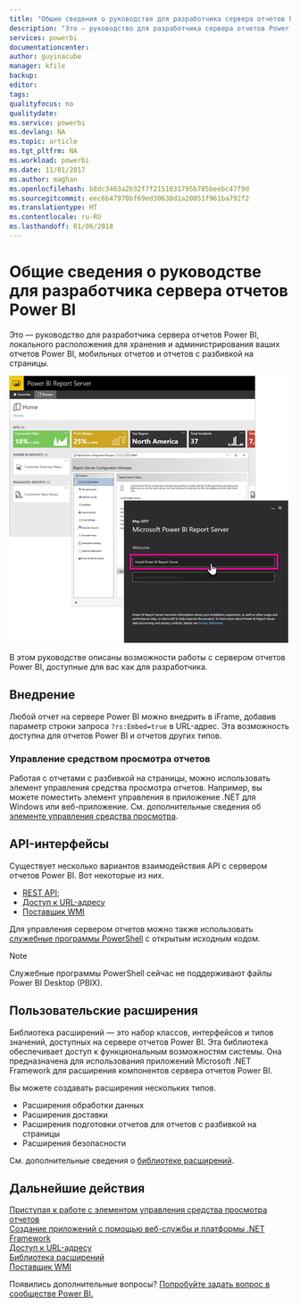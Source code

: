 ```yaml
---
title: "Общие сведения о руководстве для разработчика сервера отчетов Power BI"
description: "Это — руководство для разработчика сервера отчетов Power BI, локального расположения для хранения и администрирования ваших отчетов Power BI, мобильных отчетов и отчетов с разбивкой на страницы."
services: powerbi
documentationcenter: 
author: guyinacube
manager: kfile
backup: 
editor: 
tags: 
qualityfocus: no
qualitydate: 
ms.service: powerbi
ms.devlang: NA
ms.topic: article
ms.tgt_pltfrm: NA
ms.workload: powerbi
ms.date: 11/01/2017
ms.author: maghan
ms.openlocfilehash: b8dc3463a2b32f7f2151031795b785beebc47f9d
ms.sourcegitcommit: eec6b47970bf69ed30638d1a20051f961ba792f2
ms.translationtype: HT
ms.contentlocale: ru-RU
ms.lasthandoff: 01/06/2018
---
```

# <a name="developer-handbook-overview-power-bi-report-server"></a>Общие сведения о руководстве для разработчика сервера отчетов Power BI
Это — руководство для разработчика сервера отчетов Power BI, локального расположения для хранения и администрирования ваших отчетов Power BI, мобильных отчетов и отчетов с разбивкой на страницы.

![](media/developer-handbook-overview/admin-handbook.png)

В этом руководстве описаны возможности работы с сервером отчетов Power BI, доступные для вас как для разработчика.

## <a name="embedding"></a>Внедрение
Любой отчет на сервере Power BI можно внедрить в iFrame, добавив параметр строки запроса `?rs:Embed=true` в URL-адрес. Эта возможность доступна для отчетов Power BI и отчетов других типов.

### <a name="report-viewer-control"></a>Управление средством просмотра отчетов
Работая с отчетами с разбивкой на страницы, можно использовать элемент управления средства просмотра отчетов. Например, вы можете поместить элемент управления в приложение .NET для Windows или веб-приложение. См. дополнительные сведения об [элементе управления средства просмотра](https://docs.microsoft.com/sql/reporting-services/application-integration/integrating-reporting-services-using-reportviewer-controls-get-started).

## <a name="apis"></a>API-интерфейсы
Существует несколько вариантов взаимодействия API с сервером отчетов Power BI. Вот некоторые из них.

* [REST API](rest-api.md);
* [Доступ к URL-адресу](https://docs.microsoft.com/sql/reporting-services/url-access-ssrs)
* [Поставщик WMI](https://docs.microsoft.com/sql/reporting-services/wmi-provider-library-reference/reporting-services-wmi-provider-library-reference-ssrs)

Для управления сервером отчетов можно также использовать [служебные программы PowerShell](https://github.com/Microsoft/ReportingServicesTools) с открытым исходным кодом.

> [!NOTE]
> Служебные программы PowerShell сейчас не поддерживают файлы Power BI Desktop (PBIX).
> 
> 

## <a name="custom-extensions"></a>Пользовательские расширения
Библиотека расширений — это набор классов, интерфейсов и типов значений, доступных на сервере отчетов Power BI. Эта библиотека обеспечивает доступ к функциональным возможностям системы. Она предназначена для использования приложений Microsoft .NET Framework для расширения компонентов сервера отчетов Power BI.

Вы можете создавать расширения нескольких типов.

* Расширения обработки данных
* Расширения доставки
* Расширения подготовки отчетов для отчетов с разбивкой на страницы
* Расширения безопасности

См. дополнительные сведения о [библиотеке расширений](https://docs.microsoft.com/sql/reporting-services/extensions/reporting-services-extension-library).

## <a name="next-steps"></a>Дальнейшие действия
[Приступая к работе с элементом управления средства просмотра отчетов](https://docs.microsoft.com/sql/reporting-services/application-integration/integrating-reporting-services-using-reportviewer-controls-get-started)  
[Создание приложений с помощью веб-службы и платформы .NET Framework](https://docs.microsoft.com/sql/reporting-services/report-server-web-service/net-framework/building-applications-using-the-web-service-and-the-net-framework)  
[Доступ к URL-адресу](https://docs.microsoft.com/sql/reporting-services/url-access-ssrs)  
[Библиотека расширений](https://docs.microsoft.com/sql/reporting-services/extensions/reporting-services-extension-library)  
[Поставщик WMI](https://docs.microsoft.com/sql/reporting-services/wmi-provider-library-reference/reporting-services-wmi-provider-library-reference-ssrs)

Появились дополнительные вопросы? [Попробуйте задать вопрос в сообществе Power BI.](https://community.powerbi.com/)

